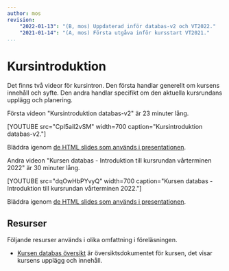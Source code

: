 ```yaml
---
author: mos
revision:
    "2022-01-13": "(B, mos) Uppdaterad inför databas-v2 och VT2022."
    "2021-01-14": "(A, mos) Första utgåva inför kursstart VT2021."
...
```

Kursintroduktion
==========================

Det finns två videor för kursintron. Den första handlar generellt om kursens innehåll och syfte. Den andra handlar specifikt om den aktuella kursrundans upplägg och planering.

Första videon "Kursintroduktion databas-v2" är 23 minuter lång.

[YOUTUBE src="CpI5aiI2vSM" width=700 caption="Kursintroduktion databas-v2."]

Bläddra igenom [de HTML slides som används i presentationen](https://mikael-roos.gitlab.io/database/lecture/kursintro-databas-v2/slide.html).

Andra videon "Kursen databas - Introduktion till kursrundan vårterminen 2022" är 30 minuter lång.

[YOUTUBE src="dqOwHbPYvyQ" width=700 caption="Kursen databas - Introduktion till kursrundan vårterminen 2022."]

Bläddra igenom [de HTML slides som används i presentationen](https://mikael-roos.gitlab.io/database/lecture/kursupplagg-2022/slide.html).



Resurser
------------------------

Följande resurser används i olika omfattning i föreläsningen.

* [Kursen databas översikt](./../../) är översiktsdokumentet för kursen, det visar kursens upplägg och innehåll.
